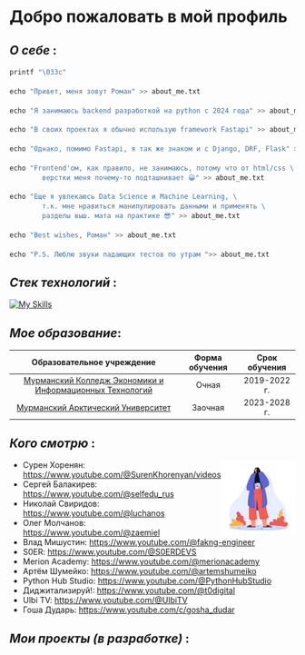 # **Добро пожаловать в мой профиль**

## *О себе* :

```python
printf "\033c"

echo "Привет, меня зовут Роман" >> about_me.txt

echo "Я занимаюсь backend разработкой на python с 2024 года" >> about_me.txt

echo "В своих проектах я обычно использую framework Fastapi" >> about_me.txt

echo "Однако, помимо Fastapi, я так же знаком и с Django, DRF, Flask" >> about_me.txt

echo "Frontend'ом, как правило, не занимаюсь, потому что от html/css \
        верстки меня почему-то подташнивает 😀" >> about_me.txt

echo "Еще я увлекаюсь Data Science и Machine Learning, \
        т.к. мне нравиться манипулировать данными и применять \
        разделы выш. мата на практике 😎" >> about_me.txt

echo "Best wishes, Роман" >> about_me.txt

echo "P.S. Люблю звуки падающих тестов по утрам ">> about_me.txt
```

## *Стек технологий* :

[![My Skills](https://skillicons.dev/icons?i=py,django,fastapi,git,html,css,js,postgresql,redis,rabbitmq,docker,nginx,linux)]()

## *Мое образование*:

| Образовательное учреждение | Форма обучения | Срок обучения |
|:--------------------------:|:---------------:|:-------------:|
|[Мурманский Колледж Экономики и Информационных Технологий](https://mkeiit.ru/)| Очная | 2019-2022 г.|
| [Мурманский Арктический Университет](https://mauniver.ru/) |Заочная| 2023-2028 г.|

## *Кого смотрю* :
<img src="8029073.jpg" align="right" width="26%"/>

- Сурен Хоренян: https://www.youtube.com/@SurenKhorenyan/videos
- Сергей Балакирев: https://www.youtube.com/@selfedu_rus
- Николай Свиридов: https://www.youtube.com/@luchanos
- Олег Молчанов: https://www.youtube.com/@zaemiel
- Влад Мишустин: https://www.youtube.com/@fakng-engineer
- S0ER: https://www.youtube.com/@S0ERDEVS
- Merion Academy: https://www.youtube.com/@merionacademy
- Артём Шумейко: https://www.youtube.com/@artemshumeiko
- Python Hub Studio: https://www.youtube.com/@PythonHubStudio
- Диджитализируй!: https://www.youtube.com/@t0digital
- Ulbi TV: https://www.youtube.com/@UlbiTV
- Гоша Дударь: https://www.youtube.com/c/gosha_dudar

## *Мои проекты (в разработке)* :

